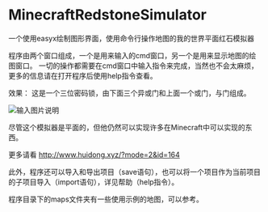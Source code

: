 # MinecraftRedstoneSimulator
一个使用easyx绘制图形界面，使用命令行操作地图的我的世界平面红石模拟器

程序由两个窗口组成，一个是用来输入的cmd窗口，另一个是用来显示地图的绘图窗口。
一切的操作都需要在cmd窗口中输入指令来完成，当然也不会太麻烦，更多的信息请在打开程序后使用help指令查看。


效果：
这是一个三位密码锁，由下面三个异或门和上面一个或门，与门组成。

![输入图片说明](http://www.huidong.xyz/ueditor/php/upload/image/20201024/1603524828102764.png)

尽管这个模拟器是平面的，但他仍然可以实现许多在Minecraft中可以实现的东西。

更多请看 http://www.huidong.xyz/?mode=2&id=164

此外，程序还可以导入和导出项目（save语句），也可以将一个项目作为当前项目的子项目导入（import语句），详见帮助（help指令）。

程序目录下的maps文件夹有一些使用示例的地图，可以参考。
